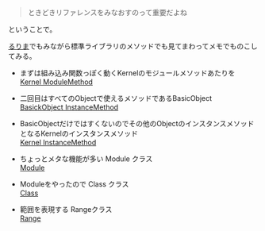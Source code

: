 > ときどきリファレンスをみなおすのって重要だよね

ということで。

[るりま](http://rurema.clear-code.com/1.9.3/library/_builtin.html)でもみながら標準ライブラリのメソッドでも見てまわってメモでものこしてみる。


* まずは組み込み関数っぽく動くKernelのモジュールメソッドあたりを<br>
  [Kernel ModuleMethod](https://github.com/eiel/rurema_review/blob/master/Kernel_module_method/memo.md)
* 二回目はすべてのObjectで使えるメソッドであるBasicObject<br>
  [BasickObject InstanceMethod](https://github.com/eiel/rurema_review/blob/master/BasicObject_instance_method/index.md)
* BasicObjectだけではすくないのでその他のObjectのインスタンスメソッドとなるKernelのインスタンスメソッド<br>
  [Kernel InstanceMethod](https://github.com/eiel/rurema_review/blob/master/Kernel_instance_method/index.md)

* ちょっとメタな機能が多い Module クラス<br>
  [Module](https://github.com/eiel/rurema_review/bolb/master/Module/index.md)

* Moduleをやったので Class クラス<br>
  [Class](https://github.com/eiel/rurema_review/bolb/master/Module/index.md)

* 範囲を表現する Rangeクラス<br>
  [Range](https://github.com/eiel/rurema_review/bolb/master/Module/index.md)
